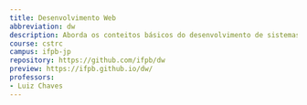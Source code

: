 ```yaml
---
title: Desenvolvimento Web
abbreviation: dw
description: Aborda os conteitos básicos do desenvolvimento de sistemas Web utilizando banco de dados.
course: cstrc
campus: ifpb-jp
repository: https://github.com/ifpb/dw
preview: https://ifpb.github.io/dw/
professors:
- Luiz Chaves
---
```

